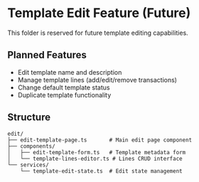# Template Edit Feature (Future)

This folder is reserved for future template editing capabilities.

## Planned Features

- Edit template name and description
- Manage template lines (add/edit/remove transactions)
- Change default template status
- Duplicate template functionality

## Structure

```
edit/
├── edit-template-page.ts       # Main edit page component
├── components/
│   ├── edit-template-form.ts   # Template metadata form
│   └── template-lines-editor.ts # Lines CRUD interface
└── services/
    └── template-edit-state.ts  # Edit state management
```